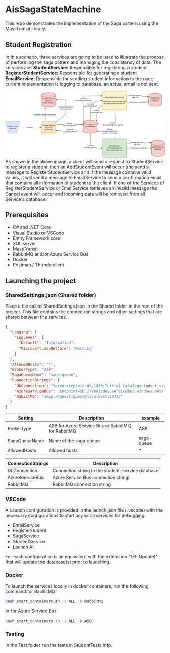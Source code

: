 # AisSagaStateMachine
This repo demonstrates the implementation of the Saga pattern using the MassTransit library.

## Student Registration
In this scenario, three services are going to be used to illustrate the process of performing the saga pattern and managing the consistency of data. The services are:
<b>StudentService:</b> Responsible for registering a student
<b>RegisterStudentService:</b> Responsible for generating a student
<b>EmailService:</b> Responsible for sending student information to the user; current implementation is logging to database; an actual email is not sent.

![SagaDiagram](./docs/overview.png)
As shown in the above image, a client will send a request to StudentService to register a student, then an AddStudentEvent will occur and send a message to RegisterStudentService and if the message contains valid values, it will send a message to EmailService to send a confirmation email that contains all information of student to the client. If one of the Services of RegisterStudentService or EmailService retrieves an invalid message the Cancel event will occur and incoming data will be removed from all Service's database.

## Prerequisites
- C# and .NET Core
- Visual Studio or VSCode
- Entity Framework core
- SQL server
- MassTransit
- RabbitMQ and/or Azure Service Bus
- Docker
- Postman / Thunderclient


## Launching the project

### SharedSettings.json (Shared folder)

Place a file called SharedSettings.json in the Shared folder in the root of the project. This file contains the connection strings and other settings that are shared between the services.

``` json
{
  "Logging": {
    "LogLevel": {
      "Default": "Information",
      "Microsoft.AspNetCore": "Warning"
    }
  },
  "AllowedHosts": "*",
  "BrokerType": "ASB",
  "SagaQueueName": "saga-queue",
  "ConnectionStrings": {
    "DbConnection": "Server=tcp:ais-db,1433;Initial Catalog=student_service;User ID=<SQL server user name>;Password=<SQL server password>;MultipleActiveResultSets=False;Encrypt=False;Connection Timeout=30;TrustServerCertificate=True;",
    "AzureServiceBus": "Endpoint=sb://vsaisdev.servicebus.windows.net/;SharedAccessKeyName=RootManageSharedAccessKey;SharedAccessKey=<key>",
    "RabbitMQ": "amqp://guest:guest@localhost:5672/"
  }
}

```

|Setting|Description|example|
|---|---|---|
|BrokerType|ASB for Azure Service Bus or RabbitMQ for RabbitMQ|ASB|
|SagaQueueName|Name of the saga queue|saga-queue|
|AllowedHosts|Allowed hosts|*|

|ConnectionStrings|Description|
|---|---|
|DbConnection|Connection string to the student-service database|
|AzureServiceBus|Azure Service Bus connection string|
|RabbitMQ|RabbitMQ connection string|


### VSCode

A Launch configuration is provided in the launch.json file (.vscode) with the necessary configurations to start any or all services for debugging:
- EmailService
- RegisterStudent
- SagaService
- StudentService
- Launch All

For each configuration is an equivalent with the extenstion "(EF Update)" that will update the database(s) prior to launching.


### Docker

To launch the services locally in docker containers, run the following command:for RabbitMQ

``` bash
bash start_containers.sh -s ALL -b RabbitMq
```

or for Azure Service Bus:

``` bash
bash start_containers.sh -s ALL -b ASB
```

### Testing

In the Test folder run the tests in StudentTests.http.

### 

